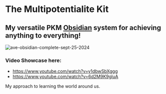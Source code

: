 # The Multipotentialite Kit

## My versatile PKM [Obsidian](https://obsidian.md/) system for achieving anything to everything!

![ave-obsidian-complete-sept-25-2024](https://github.com/user-attachments/assets/10ea1c50-8c14-4a24-bc4b-919851777c6b)

### Video Showcase here: 
- https://www.youtube.com/watch?v=y1dbwSbXggg
- https://www.youtube.com/watch?v=6d2M9K9gluA

My approach to learning the world around us.
